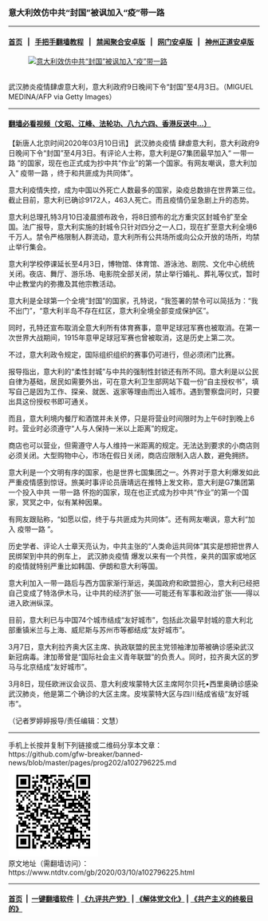 ### 意大利效仿中共“封国”被讽加入“疫”带一路
------------------------

#### [首页](https://github.com/gfw-breaker/banned-news/blob/master/README.md) &nbsp;&nbsp;|&nbsp;&nbsp; [手把手翻墙教程](https://github.com/gfw-breaker/guides/wiki) &nbsp;&nbsp;|&nbsp;&nbsp; [禁闻聚合安卓版](https://github.com/gfw-breaker/bn-android) &nbsp;&nbsp;|&nbsp;&nbsp; [网门安卓版](https://github.com/oGate2/oGate) &nbsp;&nbsp;|&nbsp;&nbsp; [神州正道安卓版](https://github.com/SzzdOgate/update) 



<div><div class="featured_image">
 <a href="https://i.ntdtv.com/assets/uploads/2020/03/GettyImages-1206329355.jpg" target="_blank">
  <figure>
   <img alt="意大利效仿中共“封国”被讽加入“疫”带一路" src="https://i.ntdtv.com/assets/uploads/2020/03/GettyImages-1206329355-800x450.jpg"/>
  </figure><br/>
 </a>
 <span class="caption">
  武汉肺炎疫情肆虐意大利，意大利政府9日晚间下令“封国”至4月3日。（MIGUEL MEDINA/AFP via Getty Images）
 </span>
</div>
</div><hr/>

#### [翻墙必看视频（文昭、江峰、法轮功、八九六四、香港反送中...）](https://github.com/gfw-breaker/banned-news/blob/master/pages/link3.md)

<div><div class="post_content" itemprop="articleBody">
 <p>
  【新唐人北京时间2020年03月10日讯】
  <ok href="https://www.ntdtv.com/gb/442749.htm">
   武汉肺炎疫情
  </ok>
  肆虐意大利，意大利政府9日晚间下令“封国”至4月3日。有评论人士称，意大利是G7集团最早加入“
  <ok href="https://www.ntdtv.com/gb/一带一路.htm">
   一带一路
  </ok>
  ”的国家，现在也正式成为抄中共“作业”的第一个国家。有网友嘲讽，意大利加入“
  <ok href="https://www.ntdtv.com/gb/疫带一路.htm">
   疫带一路
  </ok>
  ，终于和共匪成为共同体”。
 </p>
 <p>
  意大利疫情失控，成为中国以外死亡人数最多的国家，染疫总数排在世界第三位。截止目前，意大利已确诊9172人，463人死亡。而且疫情仍呈急剧上升的态势。
 </p>
 <p>
  意大利总理孔特3月10日凌晨颁布政令，将8日颁布的北方重灾区封城令扩至全国。法广报导，意大利实施的封城令只针对四分之一人口，现在扩至意大利全境6千万人。禁令严格限制人群流动，意大利所有公共场所或向公众开放的场所，均禁止举行集会。
 </p>
 <p>
  意大利学校停课延长至4月3日，博物馆、体育馆、游泳池、剧院、文化中心统统关闭。夜店、舞厅、游乐场、电影院全部关闭，禁止举行婚礼、葬礼等仪式，暂时中止教堂内的弥撒及其他宗教活动。
 </p>
 <p>
  意大利是全球第一个全境“封国”的国家，孔特说，“我签署的禁令可以简括为：“我不出门”，“意大利半岛不存在红区，意大利全境全部变成保护区”。
 </p>
 <p>
  同时，孔特还宣布取消全意大利所有体育赛事，意甲足球冠军赛也被取消。在第一次世界大战期间，1915年意甲足球冠军赛也曾被取消，这是历史上第二次。
 </p>
 <p>
  不过，意大利政令规定，国际组织组织的赛事仍可进行，但必须闭门比赛。
 </p>
 <p>
  报导指出，意大利的“柔性封城”与中共的强制性封锁还有所不同。意大利是以公民自律为基础，居民如需要外出，可在意大利卫生部网站下载一份“自主授权书”，填写自己是因为工作、探亲、就医、返家等理由而出入城市。遇到警察盘问时，只要出具这份授权书即可通关。
 </p>
 <p>
  而且，意大利境内餐厅和酒馆并未关停，只是将营业时间限时为上午6时到晚上6时。营业时必须遵守“人与人保持一米以上距离”的规定。
 </p>
 <p>
  商店也可以营业，但需遵守人与人维持一米距离的规定。无法达到要求的小商店则必须关闭。大型购物中心，市场在假日关闭，商店应限制入店人数，避免拥挤。
 </p>
 <p>
  意大利是一个文明有序的国家，也是世界七国集团之一。外界对于意大利爆发如此严重疫情感到惊讶。旅美时事评论员唐靖远在推特上发文称，意大利是G7集团第一个投入中共
  <ok href="https://www.ntdtv.com/gb/一带一路.htm">
   一带一路
  </ok>
  怀抱的国家，现在也正式成为抄中共“作业”的第一个国家，冥冥之中，似有某种因果。
 </p>
 <p>
  有网友跟贴称，“如愿以偿，终于与共匪成为共同体”。还有网友嘲讽，意大利“加入
  <ok href="https://www.ntdtv.com/gb/疫带一路.htm">
   疫带一路
  </ok>
  ”。
 </p>
 <p>
  历史学者、评论人士章天亮认为，中共主张的“人类命运共同体”其实是想把世界人民绑架到中共的例车上，
  <ok href="https://www.ntdtv.com/gb/442749.htm">
   武汉肺炎疫情
  </ok>
  爆发以来有一个共性，亲共的国家或地区的疫情就特别严重比如韩国、伊朗和意大利等国。
 </p>
 <p>
  意大利加入一带一路后与西方国家渐行渐远，美国政府和欧盟担心，意大利已经把自己变成了特洛伊木马，让中共的经济扩张——可能还有军事和政治扩张——得以进入欧洲纵深。
 </p>
 <p>
  目前，意大利已与中国74个城市结成“友好城市”，包括此次最早封城的意大利北部重镇米兰与上海、威尼斯与苏州市等都结成“友好城市”。
 </p>
 <p>
  3月7日，意大利拉齐奥大区主席、执政联盟的民主党领袖津加蒂被确诊感染武汉新冠病毒。津加蒂曾是“国际社会主义青年联盟”的负责人。同时，拉齐奥大区的罗马与北京结成“友好城市”。
 </p>
 <p>
  3月8日，现任欧洲议会议员、意大利皮埃蒙特大区主席阿尔贝托•西里奥确诊感染武汉肺炎，他是第二个确诊的大区主席。皮埃蒙特大区与四川结成省级“友好城市”。
 </p>
 <p>
  （记者罗婷婷报导/责任编辑：文慧）
 </p>
 <div class="single_ad">
 </div>
</div>
</div>
<hr/>
手机上长按并复制下列链接或二维码分享本文章：<br/>
https://github.com/gfw-breaker/banned-news/blob/master/pages/prog202/a102796225.md <br/>
<a href='https://github.com/gfw-breaker/banned-news/blob/master/pages/prog202/a102796225.md'><img src='https://github.com/gfw-breaker/banned-news/blob/master/pages/prog202/a102796225.md.png'/></a> <br/>
原文地址（需翻墙访问）：https://www.ntdtv.com/gb/2020/03/10/a102796225.html


------------------------
#### [首页](https://github.com/gfw-breaker/banned-news/blob/master/README.md) &nbsp;|&nbsp; [一键翻墙软件](https://github.com/gfw-breaker/nogfw/blob/master/README.md) &nbsp;| [《九评共产党》](https://github.com/gfw-breaker/9ping.md/blob/master/README.md#九评之一评共产党是什么) | [《解体党文化》](https://github.com/gfw-breaker/jtdwh.md/blob/master/README.md) | [《共产主义的终极目的》](https://github.com/gfw-breaker/gczydzjmd.md/blob/master/README.md)


<img src='http://gfw-breaker.win/banned-news/pages/prog202/a102796225.md' width='0px' height='0px'/>